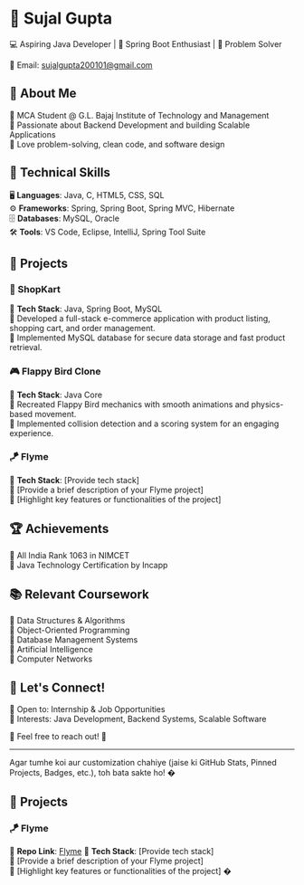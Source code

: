 # 📌 Sujal Gupta

💻 Aspiring Java Developer | 🚀 Spring Boot Enthusiast | 🎯 Problem Solver

📧 Email: sujalgupta200101@gmail.com

## 🚀 About Me
🔹 MCA Student @ G.L. Bajaj Institute of Technology and Management  
🔹 Passionate about Backend Development and building Scalable Applications  
🔹 Love problem-solving, clean code, and software design  

## 🔧 Technical Skills
🖥️ **Languages**: Java, C, HTML5, CSS, SQL  
⚙️ **Frameworks**: Spring, Spring Boot, Spring MVC, Hibernate  
🗄️ **Databases**: MySQL, Oracle  
🛠️ **Tools**: VS Code, Eclipse, IntelliJ, Spring Tool Suite  

## 💼 Projects

### 🛒 ShopKart
🔹 **Tech Stack**: Java, Spring Boot, MySQL  
🔹 Developed a full-stack e-commerce application with product listing, shopping cart, and order management.  
🔹 Implemented MySQL database for secure data storage and fast product retrieval.  

### 🎮 Flappy Bird Clone
🔹 **Tech Stack**: Java Core  
🔹 Recreated Flappy Bird mechanics with smooth animations and physics-based movement.  
🔹 Implemented collision detection and a scoring system for an engaging experience.  

### 🪁 Flyme
🔹 **Tech Stack**: [Provide tech stack]  
🔹 [Provide a brief description of your Flyme project]  
🔹 [Highlight key features or functionalities of the project]  

## 🏆 Achievements
🥇 All India Rank 1063 in NIMCET  
📜 Java Technology Certification by Incapp  

## 📚 Relevant Coursework
📌 Data Structures & Algorithms  
📌 Object-Oriented Programming  
📌 Database Management Systems  
📌 Artificial Intelligence  
📌 Computer Networks  

## 🤝 Let's Connect!
🔹 Open to: Internship & Job Opportunities  
🔹 Interests: Java Development, Backend Systems, Scalable Software  

💬 Feel free to reach out! 🚀  

---

Agar tumhe koi aur customization chahiye (jaise ki GitHub Stats, Pinned Projects, Badges, etc.), toh bata sakte ho! �


## 💼 Projects


### 🪁 Flyme
🔹 **Repo Link**: [Flyme](https://github.com/sujalgupta0111/flyme)
🔹 **Tech Stack**: [Provide tech stack]  
🔹 [Provide a brief description of your Flyme project]  
🔹 [Highlight key features or functionalities of the project]  �
